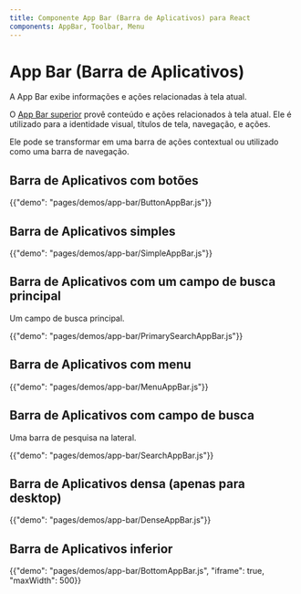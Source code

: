 ```yaml
---
title: Componente App Bar (Barra de Aplicativos) para React
components: AppBar, Toolbar, Menu
---
```

# App Bar (Barra de Aplicativos)

<p class="description">A App Bar exibe informações e ações relacionadas à tela atual.</p>

O [App Bar superior](https://material.io/design/components/app-bars-top.html) provê conteúdo e ações relacionados à tela atual. Ele é utilizado para a identidade visual, títulos de tela, navegação, e ações.

Ele pode se transformar em uma barra de ações contextual ou utilizado como uma barra de navegação.

## Barra de Aplicativos com botões

{{"demo": "pages/demos/app-bar/ButtonAppBar.js"}}

## Barra de Aplicativos simples

{{"demo": "pages/demos/app-bar/SimpleAppBar.js"}}

## Barra de Aplicativos com um campo de busca principal

Um campo de busca principal.

{{"demo": "pages/demos/app-bar/PrimarySearchAppBar.js"}}

## Barra de Aplicativos com menu

{{"demo": "pages/demos/app-bar/MenuAppBar.js"}}

## Barra de Aplicativos com campo de busca

Uma barra de pesquisa na lateral.

{{"demo": "pages/demos/app-bar/SearchAppBar.js"}}

## Barra de Aplicativos densa (apenas para desktop)

{{"demo": "pages/demos/app-bar/DenseAppBar.js"}}

## Barra de Aplicativos inferior

{{"demo": "pages/demos/app-bar/BottomAppBar.js", "iframe": true, "maxWidth": 500}}